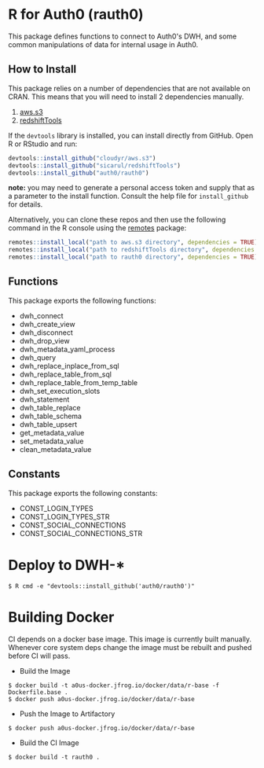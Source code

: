 # R for Auth0 (rauth0)

This package defines functions to connect to Auth0's DWH, and some common manipulations of data for internal usage in Auth0.

How to Install
--------------

This package relies on a number of dependencies that are not available on CRAN. This means that you will need to install 2 dependencies manually.

1. [aws.s3](https://github.com/cloudyr/aws.s3)
2. [redshiftTools](https://github.com/sicarul/redshiftTools)

If the `devtools` library is installed, you can install directly from GitHub. Open R or RStudio and run:

``` r
devtools::install_github("cloudyr/aws.s3")
devtools::install_github("sicarul/redshiftTools")
devtools::install_github("auth0/rauth0")
```

**note:** you may need to generate a personal access token and supply that as a parameter to the install function. Consult the help file for `install_github` for details.

Alternatively, you can clone these repos and then use the following command in the R console using the [remotes](https://cran.r-project.org/web/packages/remotes/remotes.pdf) package:

``` r
remotes::install_local("path to aws.s3 directory", dependencies = TRUE)
remotes::install_local("path to redshiftTools directory", dependencies = TRUE)
remotes::install_local("path to rauth0 directory", dependencies = TRUE)
```

## Functions

This package exports the following functions:

* dwh_connect
* dwh_create_view
* dwh_disconnect
* dwh_drop_view
* dwh_metadata_yaml_process
* dwh_query
* dwh_replace_inplace_from_sql
* dwh_replace_table_from_sql
* dwh_replace_table_from_temp_table
* dwh_set_execution_slots
* dwh_statement
* dwh_table_replace
* dwh_table_schema
* dwh_table_upsert
* get_metadata_value
* set_metadata_value
* clean_metadata_value

## Constants

This package exports the following constants:

* CONST_LOGIN_TYPES
* CONST_LOGIN_TYPES_STR
* CONST_SOCIAL_CONNECTIONS
* CONST_SOCIAL_CONNECTIONS_STR

# Deploy to DWH-*

```
$ R cmd -e "devtools::install_github('auth0/rauth0')"
```

# Building Docker

CI depends on a docker base image. This image is currently built manually. Whenever core system deps change
the image must be rebuilt and pushed before CI will pass.

- Build the Image
```
$ docker build -t a0us-docker.jfrog.io/docker/data/r-base -f Dockerfile.base .
$ docker push a0us-docker.jfrog.io/docker/data/r-base
```
- Push the Image to Artifactory

```
$ docker push a0us-docker.jfrog.io/docker/data/r-base
```

- Build the CI Image
```
$ docker build -t rauth0 .
```
